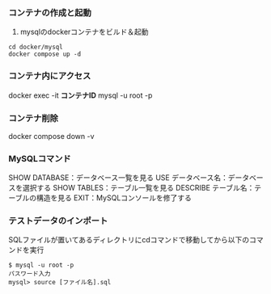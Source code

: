 ### コンテナの作成と起動

1. mysqlのdockerコンテナをビルド＆起動
```
cd docker/mysql
docker compose up -d
```


### コンテナ内にアクセス
docker exec -it **コンテナID** mysql -u root -p 

### コンテナ削除
docker compose down -v


### MySQLコマンド
SHOW DATABASE：データベース一覧を見る
USE データベース名：データベースを選択する
SHOW TABLES：テーブル一覧を見る
DESCRIBE テーブル名：テーブルの構造を見る
EXIT：MySQLコンソールを修了する

### テストデータのインポート

SQLファイルが置いてあるディレクトリにcdコマンドで移動してから以下のコマンドを実行
```
$ mysql -u root -p
パスワード入力
mysql> source [ファイル名].sql  
```